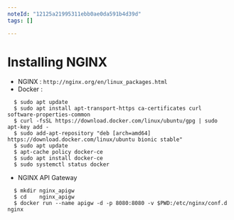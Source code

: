 ```yaml
---
noteId: "12125a21995311ebb0ae0da591b4d39d"
tags: []

---
```


# Installing NGINX
- NGINX  : `http://nginx.org/en/linux_packages.html`
- Docker : 
```
  $ sudo apt update
  $ sudo apt install apt-transport-https ca-certificates curl software-properties-common
  $ curl -fsSL https://download.docker.com/linux/ubuntu/gpg | sudo apt-key add -
  $ sudo add-apt-repository "deb [arch=amd64] https://download.docker.com/linux/ubuntu bionic stable"
  $ sudo apt update
  $ apt-cache policy docker-ce
  $ sudo apt install docker-ce
  $ sudo systemctl status docker
```
- NGINX API Gateway
```
  $ mkdir nginx_apigw
  $ cd    nginx_apigw
  $ docker run --name apigw -d -p 8080:8080 -v $PWD:/etc/nginx/conf.d nginx
```


